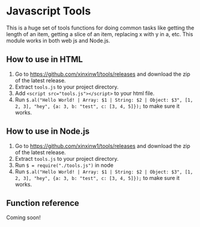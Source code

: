 # Javascript Tools

This is a huge set of tools functions for doing common tasks like getting the length of an item, getting a slice of an item, replacing x with y in a, etc. This module works in both web js and Node.js.

## How to use in HTML

1. Go to https://github.com/xinxinw1/tools/releases and download the zip of the latest release.
2. Extract `tools.js` to your project directory.
3. Add `<script src="tools.js"></script>` to your html file.
4. Run `$.al("Hello World! | Array: $1 | String: $2 | Object: $3", [1, 2, 3], "hey", {a: 3, b: "test", c: [3, 4, 5]});` to make sure it works.

## How to use in Node.js

1. Go to https://github.com/xinxinw1/tools/releases and download the zip of the latest release.
2. Extract `tools.js` to your project directory.
3. Run `$ = require("./tools.js")` in node
4. Run `$.al("Hello World! | Array: $1 | String: $2 | Object: $3", [1, 2, 3], "hey", {a: 3, b: "test", c: [3, 4, 5]});` to make sure it works.

## Function reference

Coming soon!
